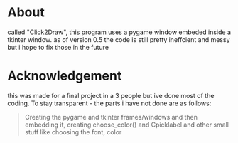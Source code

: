 # About
called "Click2Draw", this program uses a pygame window embeded inside a tkinter window. 
as of version 0.5 the code is still pretty ineffcient and messy but i hope to fix those in the future

# Acknowledgement
this was made for a final project in a 3 people but ive done most of the coding. 
To stay transparent - the parts i have not done are as follows:
> Creating the pygame and tkinter frames/windows and then embedding it, 
> creating choose_color() and Cpicklabel
> and other small stuff like choosing the font, color 

